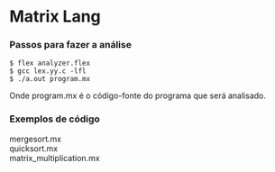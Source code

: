 # Matrix Lang

### Passos para fazer a análise

`$ flex analyzer.flex`<br/>
`$ gcc lex.yy.c -lfl`<br/>
`$ ./a.out program.mx`<br/>

Onde program.mx é o código-fonte do programa que será analisado.

### Exemplos de código
mergesort.mx<br/>
quicksort.mx<br/>
matrix_multiplication.mx<br/>